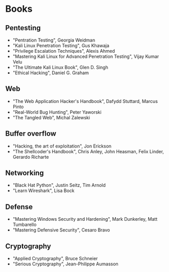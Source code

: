 # Books

## Pentesting

- "Pentration Testing", Georgia Weidman
- "Kali Linux Penetration Testing", Gus Khawaja
- "Privilege Escalation Techniques", Alexis Ahmed
- "Mastering Kali Linux for Advanced Penetration Testing", Vijay Kumar Velu
- "The Ultimate Kali Linux Book", Glen D. Singh
- "Ethical Hacking", Daniel G. Graham

## Web

- "The Web Application Hacker's Handbook", Dafydd Stuttard, Marcus Pinto
- "Real-World Bug Hunting", Peter Yaworski
- "The Tangled Web", Michal Zalewski

## Buffer overflow

- "Hacking, the art of exploitation", Jon Erickson
- "The Shellcoder's Handbook", Chris Anley, John Heasman, Felix Linder, Gerardo Richarte

## Networking

- "Black Hat Python", Justin Seitz, Tim Arnold
- "Learn Wireshark", Lisa Bock

## Defense

- "Mastering Windows Security and Hardening", Mark Dunkerley, Matt Tumbarello
- "Mastering Defensive Security", Cesaro Bravo

## Cryptography

- "Applied Cryptography", Bruce Schneier
- "Serious Cryptography", Jean-Philippe Aumasson

